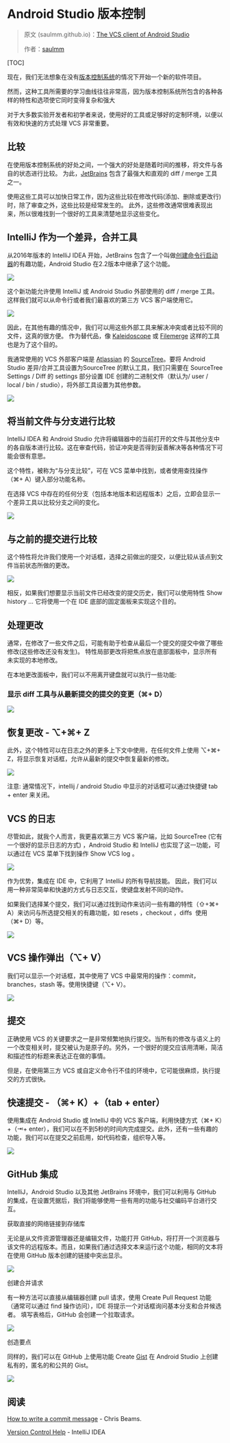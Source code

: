 # Android Studio 版本控制

> 原文 (saulmm.github.io)：[The VCS client of Android Studio](http://saulmm.github.io/vcs-android-studio)
>
> 作者：[saulmm](http://saulmm.github.io)

[TOC]

现在，我们无法想象在没有[版本控制系统](https://en.wikipedia.org/wiki/Version_control)的情况下开始一个新的软件项目。

然而，这种工具所需要的学习曲线往往非常高，因为版本控制系统所包含的各种各样的特性和选项使它同时变得复杂和强大 

对于大多数实验开发者和初学者来说，使用好的工具或足够好的定制环境，以便以有效和快速的方式处理 VCS 非常重要。

## 比较

在使用版本控制系统的好处之间，一个强大的好处是随着时间的推移，将文件与各自的状态进行比较。 为此，[JetBrains](https://www.jetbrains.com/) 包含了最强大和直观的 diff / merge 工具之一。 

使用这些工具可以加快日常工作，因为这些比较在修改代码(添加、删除或更改行)时，除了审查之外，这些比较是经常发生的。 此外，这些修改通常很难表现出来，所以很难找到一个很好的工具来清楚地显示这些变化。 

## IntelliJ 作为一个差异，合并工具

从2016年版本的 IntelliJ IDEA 开始，JetBrains 包含了一个叫做[创建命令行启动器](https://www.jetbrains.com/help/idea/2016.2/running-intellij-idea-as-a-diff-or-merge-command-line-tool.html)的有趣功能，Android Studio 在2.2版本中继承了这个功能。 

![](https://ws2.sinaimg.cn/large/006tKfTcgy1frowug568gj317c0qsn6s.jpg)

这个新功能允许使用 IntelliJ 或 Android Studio 外部使用的 diff / merge 工具。 这样我们就可以从命令行或者我们最喜欢的第三方 VCS  客户端使用它。 

![](http://saulmm.github.io/resources/cvs-studio/external_diff.gif)

因此，在其他有趣的情况中，我们可以用这些外部工具来解决冲突或者比较不同的文件，这真的很方便。 作为替代品，像 [Kaleidoscope](http://www.kaleidoscopeapp.com/) 或 [Filemerge](https://developer.apple.com/xcode/features/) 这样的工具也是为了这个目的。 

我通常使用的 VCS 外部客户端是 [Atlassian](https://www.atlassian.com/) 的 [SourceTree](https://www.sourcetreeapp.com/)。要将 Android Studio 差异/合并工具设置为SourceTree 的默认工具，我们只需要在 SourceTree Settings / Diff 的 settings 部分设置 IDE 创建的二进制文件（默认为/ user / local / bin / studio），将外部工具设置为其他参数。

![](http://saulmm.github.io/resources/cvs-studio/sourcetree_conf.png)

## 将当前文件与分支进行比较

IntelliJ IDEA 和 Android Studio 允许将编辑器中的当前打开的文件与其他分支中的各自版本进行比较。这在审查代码，验证冲突是否得到妥善解决等各种情况下可能会很有意思。

这个特性，被称为“与分支比较”，可在 VCS 菜单中找到，或者使用查找操作（⌘+ A）键入部分功能名称。

在选择 VCS 中存在的任何分支（包括本地版本和远程版本）之后，立即会显示一个差异工具以比较分支之间的变化。

![](http://saulmm.github.io/resources/cvs-studio/compare_with_branch.gif)

## 与之前的提交进行比较

这个特性将允许我们使用一个对话框，选择之前做出的提交，以便比较从该点到文件当前状态所做的更改。 

![](http://saulmm.github.io/resources/cvs-studio/compare_with-history.gif)

相反，如果我们想要显示当前文件已经改变的提交历史，我们可以使用特性 Show history ... 它将使用一个在 IDE 底部的固定面板来实现这个目的。 

## 处理更改

通常，在修改了一些文件之后，可能有助于检查从最后一个提交的提交中做了哪些修改(这些修改还没有发生)。 特性局部更改将把焦点放在底部面板中，显示所有未实现的本地修改。 

在本地更改面板中，我们可以不用离开键盘就可以执行一些功能: 

### 显示 diff 工具与从最新提交的提交的变更（⌘+ D）

![](http://saulmm.github.io/resources/cvs-studio/local_changes_diff.gif)

## 恢复更改 - ⌥+⌘+ Z

此外，这个特性可以在日志之外的更多上下文中使用，在任何文件上使用 ⌥+⌘+ Z，将显示恢复对话框，允许从最新的提交中恢复最新的修改。 

![](http://saulmm.github.io/resources/cvs-studio/local_changes_revert.gif)

注意: 通常情况下，intellij / android Studio 中显示的对话框可以通过快捷键 tab + enter 来关闭。 

## VCS 的日志

尽管如此，就我个人而言，我更喜欢第三方 VCS 客户端，比如 SourceTree (它有一个很好的显示日志的方式) ，Android Studio 和 IntelliJ 也实现了这一功能，可以通过在 VCS 菜单下找到操作 Show VCS log 。 

![](http://saulmm.github.io/resources/cvs-studio/vcs_log.gif)

作为优势，集成在 IDE 中，它利用了 IntelliJ 的所有导航技能。 因此，我们可以用一种非常简单和快速的方式与日志交互，使键盘发射不同的动作。 

如果我们选择某个提交，我们可以通过找到动作来访问一些有趣的特性（⇧+⌘+ A）来访问与所选提交相关的有趣功能，如 resets ，checkout ，diffs  使用（⌘+ D）等。

![](http://saulmm.github.io/resources/cvs-studio/vcs_log_diff.gif)

## VCS 操作弹出（⌥+ V）

我们可以显示一个对话框，其中使用了 VCS 中最常用的操作：commit，branches，stash 等。使用快捷键（⌥+ V）。

![](http://saulmm.github.io/resources/cvs-studio/vcs_dialog.gif)

## 提交

正确使用 VCS 的关键要求之一是非常频繁地执行提交。当所有的修改与语义上的一个改变相关时，提交被认为是原子的。另外，一个很好的提交应该用清晰，简洁和描述性的标题来表达正在做的事情。

但是，在使用第三方 VCS 或自定义命令行不佳的环境中，它可能很麻烦，执行提交的方式很快。 

## 快速提交 - （⌘+ K）+（tab + enter）

使用集成在 Android Studio 或 IntelliJ 中的 VCS 客户端，利用快捷方式（⌘+ K）+（⇥+ enter），我们可以在不到5秒的时间内完成提交。此外，还有一些有趣的功能，我们可以在提交之前启用，如代码检查，组织导入等。

![](http://saulmm.github.io/resources/cvs-studio/quick_commit.gif)

## GitHub 集成

IntelliJ，Android Studio 以及其他 JetBrains 环境中，我们可以利用与 GitHub 的集成，在设置凭据后，我们将能够使用一些有用的功能与社交编码平台进行交互。

获取直接的网络链接到存储库

无论是从文件资源管理器还是编辑文件，功能打开 GitHub，将打开一个浏览器与该文件的远程版本。而且，如果我们通过选择文本来运行这个功能，相同的文本将在使用 GitHub 版本创建的链接中突出显示。

![](http://saulmm.github.io/resources/cvs-studio/github_open.gif)

创建合并请求

有一种方法可以直接从编辑器创建 pull 请求，使用 Create Pull Request 功能（通常可以通过 find 操作访问），IDE 将提示一个对话框询问基本分支和合并候选者。 填写表格后，GitHub 会创建一个拉取请求。

![](http://saulmm.github.io/resources/cvs-studio/github_pr.gif)

创造要点

同样的，我们可以在 GitHub 上使用功能 Create [Gist](https://gist.github.com/) 在 Android Studio 上创建私有的，匿名的和公共的 Gist。

![](http://saulmm.github.io/resources/cvs-studio/github_gist.gif)

## 阅读

[How to write a commit message](http://chris.beams.io/posts/git-commit/) - Chris Beams.

[Version Control Help](https://www.jetbrains.com/help/idea/2016.2/version-control.html) - IntelliJ IDEA

